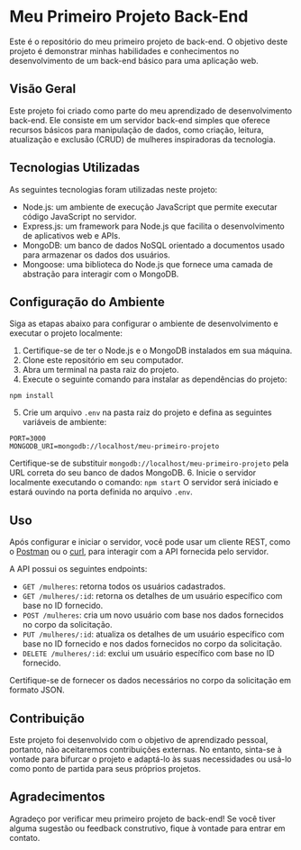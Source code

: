 # Meu Primeiro Projeto Back-End

Este é o repositório do meu primeiro projeto de back-end. O objetivo deste projeto é demonstrar minhas habilidades e conhecimentos no desenvolvimento de um back-end básico para uma aplicação web.

## Visão Geral

Este projeto foi criado como parte do meu aprendizado de desenvolvimento back-end. Ele consiste em um servidor back-end simples que oferece recursos básicos para manipulação de dados, como criação, leitura, atualização e exclusão (CRUD) de mulheres inspiradoras da tecnologia.

## Tecnologias Utilizadas

As seguintes tecnologias foram utilizadas neste projeto:

- Node.js: um ambiente de execução JavaScript que permite executar código JavaScript no servidor.
- Express.js: um framework para Node.js que facilita o desenvolvimento de aplicativos web e APIs.
- MongoDB: um banco de dados NoSQL orientado a documentos usado para armazenar os dados dos usuários.
- Mongoose: uma biblioteca do Node.js que fornece uma camada de abstração para interagir com o MongoDB.

## Configuração do Ambiente

Siga as etapas abaixo para configurar o ambiente de desenvolvimento e executar o projeto localmente:

1. Certifique-se de ter o Node.js e o MongoDB instalados em sua máquina.
2. Clone este repositório em seu computador.
3. Abra um terminal na pasta raiz do projeto.
4. Execute o seguinte comando para instalar as dependências do projeto:

```npm install```

5. Crie um arquivo ```.env``` na pasta raiz do projeto e defina as seguintes variáveis de ambiente:

```
PORT=3000
MONGODB_URI=mongodb://localhost/meu-primeiro-projeto
```
Certifique-se de substituir ```mongodb://localhost/meu-primeiro-projeto``` pela URL correta do seu banco de dados MongoDB.
6. Inicie o servidor localmente executando o comando:
```npm start```
O servidor será iniciado e estará ouvindo na porta definida no arquivo ```.env```.

## Uso

Após configurar e iniciar o servidor, você pode usar um cliente REST, como o [Postman](https://www.postman.com/)
ou o [curl](https://www.google.com/url?sa=t&rct=j&q=&esrc=s&source=web&cd=&cad=rja&uact=8&ved=2ahUKEwjqq__V6-H_AhXLI7kGHS0iBBYQFnoECA8QAQ&url=https%3A%2F%2Fcurl.se%2F&usg=AOvVaw0oc3LfIV2zPzc8rVOg4kq6&opi=89978449), para interagir com a API fornecida pelo servidor.

A API possui os seguintes endpoints:

- ```GET /mulheres```: retorna todos os usuários cadastrados.
- ```GET /mulheres/:id```: retorna os detalhes de um usuário específico com base no ID fornecido.
- ```POST /mulheres```: cria um novo usuário com base nos dados fornecidos no corpo da solicitação.
- ```PUT /mulheres/:id```: atualiza os detalhes de um usuário específico com base no ID fornecido e nos dados fornecidos no corpo da solicitação.
- ```DELETE /mulheres/:id```: exclui um usuário específico com base no ID fornecido.

Certifique-se de fornecer os dados necessários no corpo da solicitação em formato JSON.

## Contribuição

Este projeto foi desenvolvido com o objetivo de aprendizado pessoal, portanto, não aceitaremos contribuições externas. No entanto, sinta-se à vontade para bifurcar o projeto e adaptá-lo às suas necessidades ou usá-lo como ponto de partida para seus próprios projetos.

## Agradecimentos

Agradeço por verificar meu primeiro projeto de back-end! Se você tiver alguma sugestão ou feedback construtivo, fique à vontade para entrar em contato.